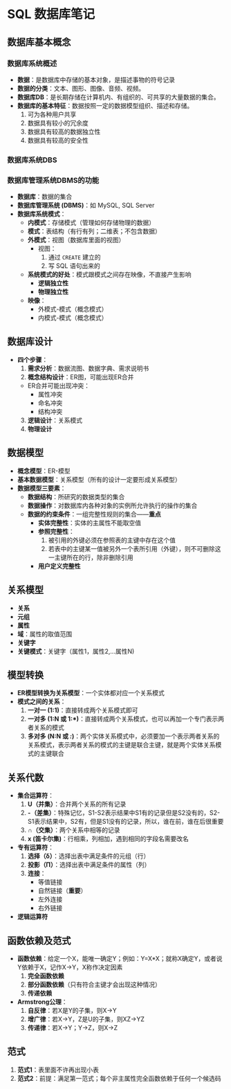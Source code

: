 <!--
 * @Author: YangFang
 * @Date: 2025-03-11 17:05:49
 * @LastEditTime: 2025-03-12 10:10:06
 * @Description: 
-->
# SQL 数据库笔记

## 数据库基本概念
### 数据库系统概述
- **数据**：是数据库中存储的基本对象，是描述事物的符号记录
- **数据的分类**：文本、图形、图像、音频、视频。
- **数据库DB**：是长期存储在计算机内、有组织的、可共享的大量数据的集合。
- **数据库的基本特征**：数据按照一定的数据模型组织、描述和存储。
  1. 可为各种用户共享
  2. 数据具有较小的冗余度
  3. 数据具有较高的数据独立性
  4. 数据具有较高的安全性
### 数据库系统DBS
### 数据库管理系统DBMS的功能

- **数据库**：数据的集合
- **数据库管理系统 (DBMS)**：如 MySQL, SQL Server
- **数据库系统模式**：
  - **内模式**：存储模式（管理如何存储物理的数据）
  - **模式**：表结构（有行有列；二维表；不包含数据）
  - **外模式**：视图（数据库里面的视图）
    - 视图：
      1. 通过 `CREATE` 建立的
      2. 写 SQL 语句出来的
  - **系统模式的好处**：模式跟模式之间存在映像，不直接产生影响
    - **逻辑独立性**
    - **物理独立性**
  - **映像**：
    - 外模式-模式（概念模式）
    - 内模式-模式（概念模式）

## 数据库设计
- **四个步骤**：
  1. **需求分析**：数据流图、数据字典、需求说明书
  2. **概念结构设计**：ER图，可能出现ER合并
    - ER合并可能出现冲突：
      - 属性冲突
      - 命名冲突
      - 结构冲突
  3. **逻辑设计**：关系模式
  4. **物理设计**

## 数据模型
- **概念模型**：ER-模型
- **基本数据模型**：关系模型（所有的设计一定要形成关系模型）
- **数据模型三要素**：
  - **数据结构**：所研究的数据类型的集合
  - **数据操作**：对数据库内各种对象的实例所允许执行的操作的集合
  - **数据的约束条件**：一组完整性规则的集合——**重点**
    - **实体完整性**：实体的主属性不能取空值
    - **参照完整性**：
      1. 被引用的外键必须在参照表的主键中存在这个值
      2. 若表中的主键某一值被另外一个表所引用（外键），则不可删除这一主键所在的行，除非删除引用
    - **用户定义完整性**

## 关系模型
- **关系**
- **元组**
- **属性**
- **域**：属性的取值范围
- **关键字**
- **关键模式**：关键字（属性1，属性2,...属性N)

## 模型转换
- **ER模型转换为关系模型**：一个实体都对应一个关系模式
- **模式之间的关系**：
  1. **一对一 (1:1)**：直接转成两个关系模式即可
  2. **一对多 (1:N 或 1:*)**：直接转成两个关系模式，也可以再加一个专门表示两者关系的模式
  3. **多对多 (N:N 或 *:*)**：两个实体关系模式中，必须要加一个表示两者关系的关系模式，表示两者关系的模式的主键是联合主键，就是两个实体关系模式的主键联合

## 关系代数
- **集合运算符**：
  1. **U（并集）**：合并两个关系的所有记录
  2. **-（差集）**：特殊记忆，S1-S2表示结果中S1有的记录但是S2没有的，S2-S1表示结果中，S2有，但是S1没有的记录，所以，谁在前，谁在后很重要
  3. **∩（交集）**：两个关系中相等的记录
  4. **x (笛卡尔集)**：行相乘，列相加，遇到相同的字段名需要改名
- **专有运算符**：
  1. **选择（δ）**：选择出表中满足条件的元组（行）
  2. **投影（Π）**：选择出表中满足条件的属性（列）
  3. **连接**：
     - 等值链接
     - 自然链接（**重要**）
     - 左外连接
     - 右外链接
- **逻辑运算符**

## 函数依赖及范式
- **函数依赖**：给定一个X，能唯一确定Y；例如：Y=X*X；就称X确定Y，或者说Y依赖于X，记作X->Y，X称作决定因素
  1. **完全函数依赖**
  2. **部分函数依赖**（只有符合主键才会出现这种情况）
  3. **传递依赖**
- **Armstrong公理**：
  1. **自反律**：若X是Y的子集，则X->Y
  2. **增广律**：若X->Y，Z是U的子集，则XZ->YZ
  3. **传递律**：若X->Y；Y->Z，则X->Z

## 范式
1. **范式1**：表里面不许再出现小表
2. **范式2**：前提：满足第一范式；每个非主属性完全函数依赖于任何一个候选码
